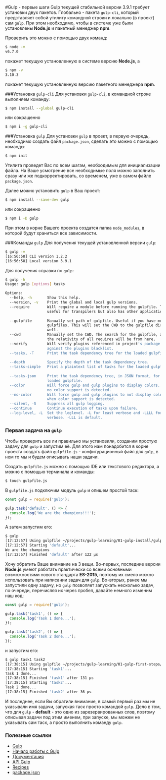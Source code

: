#Gulp - первые шаги
Gulp текущей стабильной версии 3.9.1 требует установки двух пакетов. Глобально - пакета `gulp-cli`, который представляет собой утилиту командной строки и локально (в проект) сам `gulp`. При этом необходимо, чтобы в системе уже были установлены **Node.js** и пакетный менеджер **npm**.

Проверить это можно с помощью двух команд:
```sh
$ node -v
v6.7.0
```
покажет текущую установленную в системе версию **Node.js**, а
```sh
$ npm -v
3.10.3
```
покажет текущую установленную версию пакетного менеджера **npm**.

###Установка `gulp-cli`
Для установки `gulp-cli`, в командной строке выполняем команду:
```sh
$ npm install --global gulp-cli
```
или сокращенно
```sh
$ npm i -g gulp-cli
```

###Установка `gulp`
Для установки `gulp` в проект, в первую очередь, необходимо создать файл `package.json`, сделать это можно с помощью команды:
```sh
$ npm init
```
Утилита проведет Вас по всем шагам, необходимым для инициализации файла. На Ваше усмотрение все необходимые поля можно заполнить сразу или же подкорректировать, со временем, уже в самом файле `package.json`.

Далее можно установить `gulp` в Ваш проект:
```sh
$ npm install --save-dev gulp
```
или сокращенно
```sh
$ npm i -D gulp
```
При этом в корне Вашего проекта создатся папка `node_modules`, в которой будут храниться все зависимости.

###Команды `gulp`
Для получения текущей установленной версии `gulp`:
```sh
$ gulp -v
[16:56:58] CLI version 1.2.2
[16:56:58] Local version 3.9.1
```
Для получения справки по `gulp`:
```sh
$ gulp -h
Usage: gulp [options] tasks

Options:
  --help, -h       Show this help.                                     [boolean]
  --version, -v    Print the global and local gulp versions.           [boolean]
  --require        Will require a module before running the gulpfile. This is
                   useful for transpilers but also has other applications.
                                                                        [string]
  --gulpfile       Manually set path of gulpfile. Useful if you have multiple
                   gulpfiles. This will set the CWD to the gulpfile directory as
                   well.                                                [string]
  --cwd            Manually set the CWD. The search for the gulpfile, as well as
                   the relativity of all requires will be from here.    [string]
  --verify         Will verify plugins referenced in project's package.json
                   against the plugins blacklist.
  --tasks, -T      Print the task dependency tree for the loaded gulpfile.
                                                                       [boolean]
  --depth          Specify the depth of the task dependency tree.
  --tasks-simple   Print a plaintext list of tasks for the loaded gulpfile.
                                                                       [boolean]
  --tasks-json     Print the task dependency tree, in JSON format, for the
                   loaded gulpfile.
  --color          Will force gulp and gulp plugins to display colors, even when
                   no color support is detected.                       [boolean]
  --no-color       Will force gulp and gulp plugins to not display colors, even
                   when color support is detected.                     [boolean]
  --silent, -S     Suppress all gulp logging.                          [boolean]
  --continue       Continue execution of tasks upon failure.           [boolean]
  --log-level, -L  Set the loglevel. -L for least verbose and -LLLL for most
                   verbose. -LLL is default.                             [count]
```

### Первая задача на `gulp`
Чтобы проверить все ли правильно мы установили, созданим простую задачу для `gulp` и запустим её. Для этого нам понадобится в корне проекта создать файл `gulpfile.js` - конфигурационный файл для `gulp`, в нем то мы и будем описывать наши задачи.

Создать `gulpfile.js` можно с помощью IDE или текстового редактора, а можно с помощью терминала и команды:
```sh
$ touch gulpfile.js
```

В `gulpfile.js` подключим модуль `gulp` и опишем простой таск:
```js
const gulp = require('gulp');

gulp.task('default', () => {
  console.log('We are the champions!!!');
});
```

А затем запустим его:
```sh
$ gulp
[17:12:57] Using gulpfile ~/projects/gulp-learning/01-gulp-install/gulpfile.js
[17:12:57] Starting 'default'...
We are the champions
[17:12:57] Finished 'default' after 122 μs
```

Хочу обратить Ваше внимание на 3 вещи. Во-первых, последние версии **Node.js** умеют работать практически со всеми основными возможностями нового стандарта **ES-2015**, поэтому их смело можно использовать при написании задач для `gulp`. Во-вторых, ранее мы запустили одну задачу, но `gulp` позволяет запускать несколько задач, по очереди, перечисляя их через пробел, давайте немного изменим наш код:
```js
const gulp = require('gulp');

gulp.task('task1', () => {
  console.log('Task 1 done...');
});

gulp.task('task2', () => {
  console.log('Task 2 done...');
});
```
и запустим его:
```sh
$ gulp task1 task2
[17:38:15] Using gulpfile ~/projects/gulp-learning/01-gulp-first-steps/gulpfile.js
[17:38:15] Starting 'task1'...
Task 1 done...
[17:38:15] Finished 'task1' after 131 μs
[17:38:15] Starting 'task2'...
Task 2 done...
[17:38:15] Finished 'task2' after 36 μs
```

И последнее, если Вы обратили внимание, в самый первый раз мы не указывали имя задачи, запуская таск просто командой `gulp`. Дело в том, что для `gulp` - **default** - это одно из зарезервированных слов, поэтому описывая задачи под этим именем, при запуске, мы можем не указывать сам таск, а просто выполнить команду `gulp`.

### Полезные ссылки
* [Gulp](http://gulpjs.com)
* [Начало работы с Gulp](https://github.com/gulpjs/gulp/blob/master/docs/getting-started.md)
* [Документация](https://github.com/gulpjs/gulp/blob/master/docs/README.md#articles)
* [API Gulp](https://github.com/gulpjs/gulp/blob/master/docs/API.md)
* [Recipes](https://github.com/gulpjs/gulp/tree/master/docs/recipes)
* [package.json](https://docs.npmjs.com/files/package.json)
